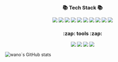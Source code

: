 
<h3 align="center">📚 Tech Stack 📚</h3>
<p align="center">

<img src="https://img.shields.io/badge/Java-007396?style=flat&logo=Java&logoColor=white">
<img src="https://img.shields.io/badge/Spring Boot-6DB33F?style=flat&logo=Spring Boot&logoColor=white">
<img src="https://img.shields.io/badge/Spring-6DB33F?style=flat&logo=Spring&logoColor=white">
<img src="https://img.shields.io/badge/Bootstrap-7952B3?style=flat&logo=Bootstrap&logoColor=white">
<img src="https://img.shields.io/badge/jQuery-0769AD?style=flat&logo=Oracle&logoColor=white">
<img src="https://img.shields.io/badge/JavaScript-F7DF1E?style=flat&logo=Oracle&logoColor=white">
<img src="https://img.shields.io/badge/Thymeleaf-3FE669?style=flat&logo=JavaScript&logoColor=white">
<img src="https://img.shields.io/badge/Gradle-02303A?style=flat&logo=Gradle&logoColor=white">
<img src="https://img.shields.io/badge/Oracle-F80000?style=flat&logo=Oracle&logoColor=white">
<img src="https://img.shields.io/badge/GitHub-181717?style=flat&logo=GitHub&logoColor=white">
</p>
<h3 align="center">:zap: tools :zap:</h3> 
<p align="center">
<img src="https://img.shields.io/badge/IntelliJ IDEA-000000?style=flat&logo=IntelliJ IDEA&logoColor=white">
  <img src="https://img.shields.io/badge/Eclipse IDE-2C2255?style=flat&logo=Eclipse IDE&logoColor=white">
  <img src="https://img.shields.io/badge/Jenkins-D24939?style=flat&logo=Jenkins&logoColor=white">
    <img src="https://img.shields.io/badge/SVN-F2CA30?style=flat">
</p>




![wano`s GitHub stats](https://github-readme-stats.vercel.app/api?username=jiwanwoo-97&theme=blue&show_icons=true)
